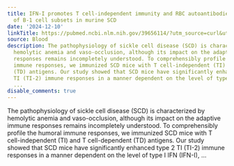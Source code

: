 ```yaml
---
title: IFN-I promotes T cell-independent immunity and RBC autoantibodies via modulation
  of B-1 cell subsets in murine SCD
date: '2024-12-10'
linkTitle: https://pubmed.ncbi.nlm.nih.gov/39656114/?utm_source=curl&utm_medium=rss&utm_campaign=journals&utm_content=7603509&fc=None&ff=20241211171327&v=2.18.0.post9+e462414
source: Blood
description: The pathophysiology of sickle cell disease (SCD) is characterized by
  hemolytic anemia and vaso-occlusion, although its impact on the adaptive immune
  responses remains incompletely understood. To comprehensibly profile the humoral
  immune responses, we immunized SCD mice with T cell-independent (TI) and T cell-dependent
  (TD) antigens. Our study showed that SCD mice have significantly enhanced type 2
  TI (TI-2) immune responses in a manner dependent on the level of type I IFN (IFN-I),
  ...
disable_comments: true
---
```

The pathophysiology of sickle cell disease (SCD) is characterized by hemolytic anemia and vaso-occlusion, although its impact on the adaptive immune responses remains incompletely understood. To comprehensibly profile the humoral immune responses, we immunized SCD mice with T cell-independent (TI) and T cell-dependent (TD) antigens. Our study showed that SCD mice have significantly enhanced type 2 TI (TI-2) immune responses in a manner dependent on the level of type I IFN (IFN-I), ...
